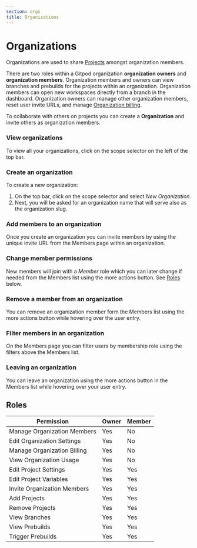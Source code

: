 ```yaml
---
section: orgs
title: Organizations
---
```


<script context="module">
  export const prerender = true;
</script>

# Organizations

Organizations are used to share [Projects](/docs/configure/projects) amongst organization members.

There are two roles within a Gitpod organization **organization owners** and **organization members**. Organization members and owners can view branches and prebuilds for the projects within an organization. Organization members can open new workspaces directly from a branch in the dashboard. Organization owners can manage other organization members, reset user invite URLs, and manage [Organization billing](/docs/configure/billing/org-billing).

To collaborate with others on projects you can create a **Organization** and invite others as organization members.

### View organizations

To view all your organizations, click on the scope selector on the left of the top bar.

### Create an organization

To create a new organization:

1. On the top bar, click on the scope selector and select _New Organization_.
2. Next, you will be asked for an organization name that will serve also as the organization slug.

### Add members to an organization

Once you create an organization you can invite members by using the unique invite URL from the Members page within an organization.

### Change member permissions

New members will join with a _Member_ role which you can later change if needed from the Members list using the more actions button. See [Roles](#roles) below.

### Remove a member from an organization

You can remove an organization member form the Members list using the more actions button while hovering over the user entry.

### Filter members in an organization

On the Members page you can filter users by membership role using the filters above the Members list.

### Leaving an organization

You can leave an organization using the more actions button in the Members list while hovering over your user entry.

## Roles

| Permission                  | Owner | Member |
| --------------------------- | ----- | ------ |
| Manage Organization Members | Yes   | No     |
| Edit Organization Settings  | Yes   | No     |
| Manage Organization Billing | Yes   | No     |
| View Organization Usage     | Yes   | No     |
| Edit Project Settings       | Yes   | Yes    |
| Edit Project Variables      | Yes   | Yes    |
| Invite Organization Members | Yes   | Yes    |
| Add Projects                | Yes   | Yes    |
| Remove Projects             | Yes   | Yes    |
| View Branches               | Yes   | Yes    |
| View Prebuilds              | Yes   | Yes    |
| Trigger Prebuilds           | Yes   | Yes    |
